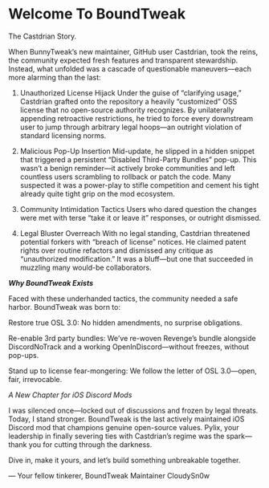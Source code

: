# Welcome To BoundTweak

The Castdrian Story.

When BunnyTweak’s new maintainer, GitHub user Castdrian, took the reins, the community expected fresh features and transparent stewardship. Instead, what unfolded was a cascade of questionable maneuvers—each more alarming than the last:

1. Unauthorized License Hijack
Under the guise of “clarifying usage,” Castdrian grafted onto the repository a heavily “customized” OSS license that no open-source authority recognizes. By unilaterally appending retroactive restrictions, he tried to force every downstream user to jump through arbitrary legal hoops—an outright violation of standard licensing norms.

2. Malicious Pop-Up Insertion
Mid-update, he slipped in a hidden snippet that triggered a persistent “Disabled Third-Party Bundles” pop-up. This wasn’t a benign reminder—it actively broke communities and left countless users scrambling to rollback or patch the code. Many suspected it was a power-play to stifle competition and cement his tight already quite tight grip on the mod ecosystem.

3. Community Intimidation Tactics
Users who dared question the changes were met with terse “take it or leave it” responses, or outright dismissed.

4. Legal Bluster Overreach
With no legal standing, Castdrian threatened potential forkers with “breach of license” notices. He claimed patent rights over routine refactors and dismissed any critique as “unauthorized modification.” It was a bluff—but one that succeeded in muzzling many would-be collaborators.

***Why BoundTweak Exists***

Faced with these underhanded tactics, the community needed a safe harbor. BoundTweak was born to:

  Restore true OSL 3.0: No hidden amendments, no surprise obligations.

  Re-enable 3rd party bundles: We’ve re-woven Revenge’s bundle alongside DiscordNoTrack and a working OpenInDiscord—without freezes, without pop-ups.

  Stand up to license fear-mongering: We follow the letter of OSL 3.0—open, fair, irrevocable.

*A New Chapter for iOS Discord Mods*

I was silenced once—locked out of discussions and frozen by legal threats. Today, I stand stronger. BoundTweak is the last actively maintained iOS Discord mod that champions genuine open-source values. Pylix, your leadership in finally severing ties with Castdrian’s regime was the spark—thank you for cutting through the darkness.

Dive in, make it yours, and let’s build something unbreakable together.

— Your fellow tinkerer,
BoundTweak Maintainer CloudySn0w
